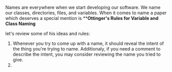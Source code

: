 Names are everywhere when we start developing our software. We name our classes, directories, files, and variables. When it comes to name a paper which deserves a special mention is ****Ottinger's Rules for Variable and Class Naming**
 
let's review some of his ideas and rules:

1. Whenever you try to come up with a name, it should reveal the intent of the thing you're trying to name. Additionaly, if you need a comment to describe the intent, you may consider reviewing the name you tried to give.
2. 
